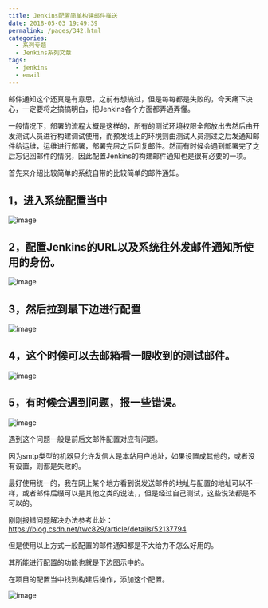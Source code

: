 ```yaml
---
title: Jenkins配置简单构建邮件推送
date: 2018-05-03 19:49:39
permalink: /pages/342.html
categories:
  - 系列专题
  - Jenkins系列文章
tags:
  - jenkins
  - email
---
```


邮件通知这个还真是有意思，之前有想搞过，但是每每都是失败的，今天痛下决心，一定要将之搞搞明白，把Jenkins各个方面都弄通弄懂。

一般情况下，部署的流程大概是这样的，所有的测试环境权限全部放出去然后由开发测试人员进行构建调试使用，而预发线上的环境则由测试人员测过之后发通知邮件给运维，运维进行部署，部署完层之后回复邮件。然而有时候会遇到部署完了之后忘记回邮件的情况，因此配置Jenkins的构建邮件通知也是很有必要的一项。

首先来介绍比较简单的系统自带的比较简单的邮件通知。

## 1，进入系统配置当中

![image](https://tvax3.sinaimg.cn/large/008k1Yt0ly1grke7df5ufj30cv0frjsw.jpg)

## 2，配置Jenkins的URL以及系统往外发邮件通知所使用的身份。

![image](https://tvax3.sinaimg.cn/large/008k1Yt0ly1grke7ktwr4j30td05h3z2.jpg)

## 3，然后拉到最下边进行配置

![image](https://tvax4.sinaimg.cn/large/008k1Yt0ly1grke7rzud1j31540iwwjl.jpg)

## 4，这个时候可以去邮箱看一眼收到的测试邮件。

![image](https://tvax4.sinaimg.cn/large/008k1Yt0ly1grke7xedtfj30au080dga.jpg)

## 5，有时候会遇到问题，报一些错误。

![image](https://tvax4.sinaimg.cn/large/008k1Yt0ly1grke82vzbmj30tc0iyju0.jpg)

遇到这个问题一般是前后文邮件配置对应有问题。

因为smtp类型的机器只允许发信人是本站用户地址，如果设置成其他的，或者没有设置，则都是失败的。

最好使用统一的，我在网上某个地方看到说发送邮件的地址与配置的地址可以不一样，或者邮件后缀可以是其他之类的说法，，但是经过自己测试，这些说法都是不可以的。

刚刚报错问题解决办法参考此处：https://blog.csdn.net/twc829/article/details/52137794

但是使用以上方式一般配置的邮件通知都是不大给力不怎么好用的。

其所能进行配置的功能也就是下边图示中的。

在项目的配置当中找到构建后操作，添加这个配置。

![image](https://tvax3.sinaimg.cn/large/008k1Yt0ly1grke892pa4j30xm09ogn1.jpg)
